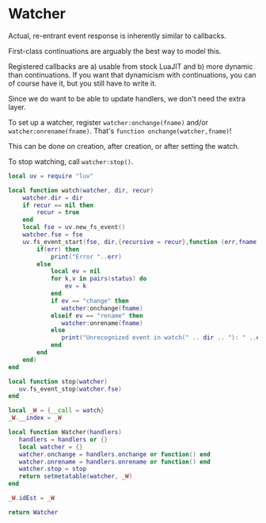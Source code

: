 # Watcher


Actual, re-entrant event response is inherently similar to callbacks.


First-class continuations are arguably the best way to model this.


Registered callbacks are a) usable from stock LuaJIT and b) more dynamic than
continuations.  If you want that dynamicism with continuations, you can of
course have it, but you still have to write it.


Since we do want to be able to update handlers, we don't need the extra layer.


To set up a watcher, register ``watcher:onchange(fname)`` and/or
``watcher:onrename(fname)``.  That's ``function onchange(watcher,fname)``!


This can be done on creation, after creation, or after setting the watch.


To stop watching, call ``watcher:stop()``.

```lua
local uv = require "luv"

local function watch(watcher, dir, recur)
    watcher.dir = dir
    if recur == nil then
        recur = true
    end
    local fse = uv.new_fs_event()
    watcher.fse = fse
    uv.fs_event_start(fse, dir,{recursive = recur},function (err,fname,status)
        if(err) then
            print("Error "..err)
        else
            local ev = nil
            for k,v in pairs(status) do
                ev = k
            end
            if ev == "change" then
               watcher:onchange(fname)
            elseif ev == "rename" then
               watcher:onrename(fname)
            else
               print("Unrecognized event in watch(" .. dir .. "): " ..ev)
            end
        end
    end)
end
```
```lua
local function stop(watcher)
   uv.fs_event_stop(watcher.fse)
end
```
```lua
local _W = {__call = watch}
_W.__index = _W

local function Watcher(handlers)
   handlers = handlers or {}
   local watcher = {}
   watcher.onchange = handlers.onchange or function() end
   watcher.onrename = handlers.onrename or function() end
   watcher.stop = stop
   return setmetatable(watcher, _W)
end

_W.idEst = _W
```
```lua
return Watcher
```
